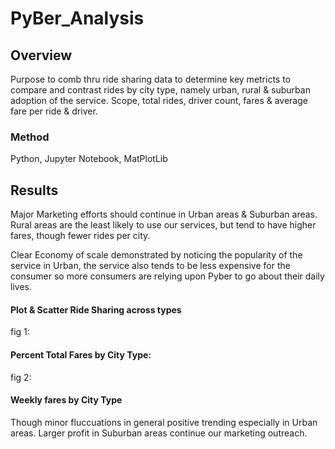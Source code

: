 # PyBer_Analysis


## Overview

Purpose to comb thru ride sharing data to determine key metricts to compare and contrast rides by city type, namely urban, rural & suburban adoption of the service. Scope, total rides, driver count, fares & average fare per ride & driver. 

### Method

Python, Jupyter Notebook, MatPlotLib

## Results

Major Marketing efforts should continue in Urban areas & Suburban areas. Rural areas are the least likely to use our services, but tend to have higher fares, though fewer rides per city. 

Clear Economy of scale demonstrated by noticing the popularity of the service in Urban, the service also tends to be less expensive for the consumer so more consumers are relying upon Pyber to go about their daily lives. 

#### Plot & Scatter Ride Sharing across types


fig 1: 


#### Percent Total Fares by City Type: 


fig 2: 


#### Weekly fares by City Type 

Though minor fluccuations in general positive trending especially in Urban areas. Larger profit in Suburban areas continue our marketing outreach. 